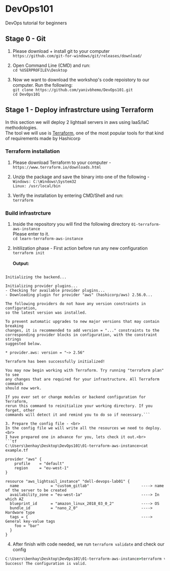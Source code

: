 # DevOps101
DevOps tutorial for beginners

## Stage 0 - Git
1. Please download + install git to your computer<br>
`https://github.com/git-for-windows/git/releases/download/`

2. Open Command Line (CMD) and run:<br>
`cd %USERPROFILE%\Desktop`

3. Now we want to download the workshop's code repoistory to our computer.
Run the following:<br>
`git clone https://github.com/yanivbhemo/DevOps101.git`<br>
`cd DevOps101`

## Stage 1 - Deploy infrastrcture using Terraform
In this section we will deploy 2 lightsail servers in aws using
IaaS/IaC methodologies.<br>
The tool we will use is <a href="https://learn.hashicorp.com/terraform">Terraform</a>, one of the most popular tools for that kind of requirements made by Hashicorp 

### Terraform installation
1. Please download Terraform to your computer - <br>
`https://www.terraform.io/downloads.html`

2. Unzip the package and save the binary into one of the following  - <br>
`Windows: C:\Windows\System32`<br>
`Linux: /usr/local/bin`

3. Verify the installation by entering CMD/Shell and run:<br>
`terraform`

### Build infrastrcture
1. Inside the repository you will find the following directory `01-terraform-aws-instance`<br>
Please enter to it.<br>
`cd learn-terraform-aws-instance`

2. Initilization phase - First action before run any new configuration<br>
`terraform init`<br><br>
<b>Output:</b>
```C:\Users\benhay\Desktop\DevOps101\01-terraform-aws-instance>terraform init

Initializing the backend...

Initializing provider plugins...
- Checking for available provider plugins...
- Downloading plugin for provider "aws" (hashicorp/aws) 2.56.0...

The following providers do not have any version constraints in configuration,
so the latest version was installed.

To prevent automatic upgrades to new major versions that may contain breaking
changes, it is recommended to add version = "..." constraints to the
corresponding provider blocks in configuration, with the constraint strings
suggested below.

* provider.aws: version = "~> 2.56"

Terraform has been successfully initialized!

You may now begin working with Terraform. Try running "terraform plan" to see
any changes that are required for your infrastructure. All Terraform commands
should now work.

If you ever set or change modules or backend configuration for Terraform,
rerun this command to reinitialize your working directory. If you forget, other
commands will detect it and remind you to do so if necessary.```

3. Prepare the config file - <br>
In the config file we will write all the resources we need to deploy.<br>
I have prepared one in advance for you, lets check it out.<br>
```tf
C:\Users\benhay\Desktop\DevOps101\01-terraform-aws-instance>cat example.tf

provider "aws" {
	profile    = "default"
	region     = "eu-west-1"
}

resource "aws_lightsail_instance" "dell-devops-lab01" {
  name              = "custom_gitlab"						----> name of the server to be created
  availability_zone = "eu-west-1a"							----> In which AZ
  blueprint_id      = "amazon_linux_2018_03_0_2"			----> OS
  bundle_id         = "nano_2_0"							----> Hardware type
  tags = {													----> General key-value tags
    foo = "bar"
  }
}
```

4. After finish with code needed, we run `terraform validate` and check our config<br>
```cmd
C:\Users\benhay\Desktop\DevOps101\01-terraform-aws-instance>terraform validate
Success! The configuration is valid.
```